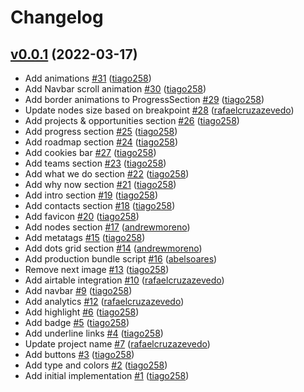 # Changelog

## [v0.0.1](https://github.com/untile/filecoin-retrieval-market-website/releases/tag/v0.0.1) (2022-03-17)
- Add animations [\#31](https://github.com/untile/filecoin-retrieval-market-website/pull/31) ([tiago258](https://github.com/tiago258))
- Add Navbar scroll animation [\#30](https://github.com/untile/filecoin-retrieval-market-website/pull/30) ([tiago258](https://github.com/tiago258))
- Add border animations to ProgressSection [\#29](https://github.com/untile/filecoin-retrieval-market-website/pull/29) ([tiago258](https://github.com/tiago258))
- Update nodes size based on breakpoint [\#28](https://github.com/untile/filecoin-retrieval-market-website/pull/28) ([rafaelcruzazevedo](https://github.com/rafaelcruzazevedo))
- Add projects & opportunities section [\#26](https://github.com/untile/filecoin-retrieval-market-website/pull/26) ([tiago258](https://github.com/tiago258))
- Add progress section [\#25](https://github.com/untile/filecoin-retrieval-market-website/pull/25) ([tiago258](https://github.com/tiago258))
- Add roadmap section [\#24](https://github.com/untile/filecoin-retrieval-market-website/pull/24) ([tiago258](https://github.com/tiago258))
- Add cookies bar [\#27](https://github.com/untile/filecoin-retrieval-market-website/pull/27) ([tiago258](https://github.com/tiago258))
- Add teams section [\#23](https://github.com/untile/filecoin-retrieval-market-website/pull/23) ([tiago258](https://github.com/tiago258))
- Add what we do section [\#22](https://github.com/untile/filecoin-retrieval-market-website/pull/22) ([tiago258](https://github.com/tiago258))
- Add why now section [\#21](https://github.com/untile/filecoin-retrieval-market-website/pull/21) ([tiago258](https://github.com/tiago258))
- Add intro section [\#19](https://github.com/untile/filecoin-retrieval-market-website/pull/19) ([tiago258](https://github.com/tiago258))
- Add contacts section [\#18](https://github.com/untile/filecoin-retrieval-market-website/pull/18) ([tiago258](https://github.com/tiago258))
- Add favicon [\#20](https://github.com/untile/filecoin-retrieval-market-website/pull/20) ([tiago258](https://github.com/tiago258))
- Add nodes section [\#17](https://github.com/untile/filecoin-retrieval-market-website/pull/17) ([andrewmoreno](https://github.com/andrewmoreno))
- Add metatags [\#15](https://github.com/untile/filecoin-retrieval-market-website/pull/15) ([tiago258](https://github.com/tiago258))
- Add dots grid section [\#14](https://github.com/untile/filecoin-retrieval-market-website/pull/14) ([andrewmoreno](https://github.com/andrewmoreno))
- Add production bundle script [\#16](https://github.com/untile/filecoin-retrieval-market-website/pull/16) ([abelsoares](https://github.com/abelsoares))
- Remove next image [\#13](https://github.com/untile/filecoin-retrieval-market-website/pull/13) ([tiago258](https://github.com/tiago258))
- Add airtable integration [\#10](https://github.com/untile/filecoin-retrieval-market-website/pull/10) ([rafaelcruzazevedo](https://github.com/rafaelcruzazevedo))
- Add navbar [\#9](https://github.com/untile/filecoin-retrieval-market-website/pull/9) ([tiago258](https://github.com/tiago258))
- Add analytics [\#12](https://github.com/untile/filecoin-retrieval-market-website/pull/12) ([rafaelcruzazevedo](https://github.com/rafaelcruzazevedo))
- Add highlight [\#6](https://github.com/untile/filecoin-retrieval-market-website/pull/6) ([tiago258](https://github.com/tiago258))
- Add badge [\#5](https://github.com/untile/filecoin-retrieval-market-website/pull/5) ([tiago258](https://github.com/tiago258))
- Add underline links [\#4](https://github.com/untile/filecoin-retrieval-market-website/pull/4) ([tiago258](https://github.com/tiago258))
- Update project name [\#7](https://github.com/untile/filecoin-retrieval-market-website/pull/7) ([rafaelcruzazevedo](https://github.com/rafaelcruzazevedo))
- Add buttons [\#3](https://github.com/untile/filecoin-retrieval-market-website/pull/3) ([tiago258](https://github.com/tiago258))
- Add type and colors [\#2](https://github.com/untile/filecoin-retrieval-market-website/pull/2) ([tiago258](https://github.com/tiago258))
- Add initial implementation [\#1](https://github.com/untile/filecoin-retrieval-market-website/pull/1) ([tiago258](https://github.com/tiago258))
